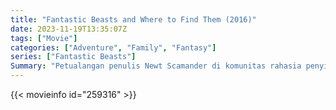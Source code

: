 ```yaml
---
title: "Fantastic Beasts and Where to Find Them (2016)"
date: 2023-11-19T13:35:07Z
tags: ["Movie"]
categories: ["Adventure", "Family", "Fantasy"]
series: ["Fantastic Beasts"]
Summary: "Petualangan penulis Newt Scamander di komunitas rahasia penyihir di New York tujuh puluh tahun sebelum Harry Potter membaca bukunya di sekolah."
---
```


<mux-player stream-type="on-demand"
src="https://kp3d-my.sharepoint.com/personal/ryoo_kp3d_onmicrosoft_com/_layouts/15/download.aspx?share=EdF6HobsF1FKviHJa455CqABepqARByaWXqv_ZH9OzVBcg" prefer-playback="mse" controls>

</mux-player>


{{< movieinfo id="259316" >}}

<script src="https://cdn.jsdelivr.net/npm/@mux/mux-player"></script>

 <script type="application/ld+json ">
{
"@context": "https://schema.org/",
"@type": "VideoObject",
"name": "Fantastic Beasts and Where to Find Them (2016)",
"contentUrl": "https://stream.mux.com/baHJ029XM202s7OcGpUzLEdrpFm2c00qxZ01X301xwFOqB4Y.m3u8",
"thumbnailUrl": "https://www.themoviedb.org/t/p/original/3SQFrpsF3zl8ksgIvqZAf2MU1lc.jpg?width=314&fit_mode=preserve&time=25",
"uploadDate": "2023-11-19T13:35:07Z",
}

</script>